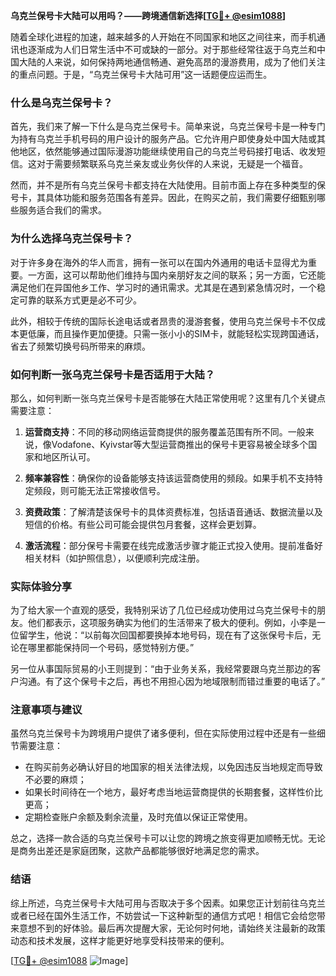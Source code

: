 **乌克兰保号卡大陆可以用吗？——跨境通信新选择[[TG💪+ @esim1088](https://t.me/s/esim1088)]**

随着全球化进程的加速，越来越多的人开始在不同国家和地区之间往来，而手机通讯也逐渐成为人们日常生活中不可或缺的一部分。对于那些经常往返于乌克兰和中国大陆的人来说，如何保持两地通信畅通、避免高昂的漫游费用，成为了他们关注的重点问题。于是，“乌克兰保号卡大陆可用”这一话题便应运而生。

### 什么是乌克兰保号卡？

首先，我们来了解一下什么是乌克兰保号卡。简单来说，乌克兰保号卡是一种专门为持有乌克兰手机号码的用户设计的服务产品。它允许用户即使身处中国大陆或其他地区，依然能够通过国际漫游功能继续使用自己的乌克兰号码接打电话、收发短信。这对于需要频繁联系乌克兰亲友或业务伙伴的人来说，无疑是一个福音。

然而，并不是所有乌克兰保号卡都支持在大陆使用。目前市面上存在多种类型的保号卡，其具体功能和服务范围各有差异。因此，在购买之前，我们需要仔细甄别哪些服务适合我们的需求。

### 为什么选择乌克兰保号卡？

对于许多身在海外的华人而言，拥有一张可以在国内外通用的电话卡显得尤为重要。一方面，这可以帮助他们维持与国内亲朋好友之间的联系；另一方面，它还能满足他们在异国他乡工作、学习时的通讯需求。尤其是在遇到紧急情况时，一个稳定可靠的联系方式更是必不可少。

此外，相较于传统的国际长途电话或者昂贵的漫游套餐，使用乌克兰保号卡不仅成本更低廉，而且操作更加便捷。只需一张小小的SIM卡，就能轻松实现跨国通话，省去了频繁切换号码所带来的麻烦。

### 如何判断一张乌克兰保号卡是否适用于大陆？

那么，如何判断一张乌克兰保号卡是否能够在大陆正常使用呢？这里有几个关键点需要注意：

1. **运营商支持**：不同的移动网络运营商提供的服务覆盖范围有所不同。一般来说，像Vodafone、Kyivstar等大型运营商推出的保号卡更容易被全球多个国家和地区所认可。
   
2. **频率兼容性**：确保你的设备能够支持该运营商使用的频段。如果手机不支持特定频段，则可能无法正常接收信号。

3. **资费政策**：了解清楚该保号卡的具体资费标准，包括语音通话、数据流量以及短信的价格。有些公司可能会提供包月套餐，这样会更划算。

4. **激活流程**：部分保号卡需要在线完成激活步骤才能正式投入使用。提前准备好相关材料（如护照信息），以便顺利完成注册。

### 实际体验分享

为了给大家一个直观的感受，我特别采访了几位已经成功使用过乌克兰保号卡的朋友。他们都表示，这项服务确实为他们的生活带来了极大的便利。例如，小李是一位留学生，他说：“以前每次回国都要换掉本地号码，现在有了这张保号卡后，无论在哪里都能保持同一个号码，感觉特别方便。”

另一位从事国际贸易的小王则提到：“由于业务关系，我经常要跟乌克兰那边的客户沟通。有了这个保号卡之后，再也不用担心因为地域限制而错过重要的电话了。”

### 注意事项与建议

虽然乌克兰保号卡为跨境用户提供了诸多便利，但在实际使用过程中还是有一些细节需要注意：

- 在购买前务必确认好目的地国家的相关法律法规，以免因违反当地规定而导致不必要的麻烦；
- 如果长时间待在一个地方，最好考虑当地运营商提供的长期套餐，这样性价比更高；
- 定期检查账户余额及剩余流量，及时充值以保证正常使用。

总之，选择一款合适的乌克兰保号卡可以让您的跨境之旅变得更加顺畅无忧。无论是商务出差还是家庭团聚，这款产品都能够很好地满足您的需求。

### 结语

综上所述，乌克兰保号卡大陆可用与否取决于多个因素。如果您正计划前往乌克兰或者已经在国外生活工作，不妨尝试一下这种新型的通信方式吧！相信它会给您带来意想不到的好体验。最后再次提醒大家，无论何时何地，请始终关注最新的政策动态和技术发展，这样才能更好地享受科技带来的便利。

[[TG💪+ @esim1088](https://t.me/s/esim1088) ![Image](https://i.postimg.cc/4NQfJmqS/Snipaste-2025-05-13-00-14-12.png)]